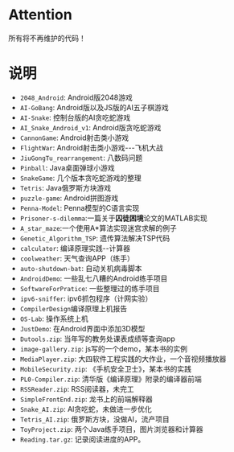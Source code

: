 # Attention
所有将不再维护的代码！

# 说明

* `2048_Android`: Android版2048游戏
* `AI-GoBang`: Android版以及JS版的AI五子棋游戏
* `AI-Snake`: 控制台版的AI贪吃蛇游戏
* `AI_Snake_Android_v1`: Android版贪吃蛇游戏
* `CannonGame`: Android射击类小游戏
* `FlightWar`: Android射击类小游戏---飞机大战
* `JiuGongTu_rearrangement`: 八数码问题
* `Pinball`: Java桌面弹球小游戏
* `SnakeGame`: 几个版本贪吃蛇游戏的整理
* `Tetris`: Java俄罗斯方块游戏
* `puzzle-game`: Android拼图游戏
* `Penna-Model`: Penna模型的C语言实现
* `Prisoner-s-dilemma`:一篇关于**囚徒困境**论文的MATLAB实现
* `A_star_maze`:一个使用A*算法实现迷宫求解的例子
* `Genetic_Algorithm_TSP`: 遗传算法解决TSP代码
* `calculator`: 编译原理实践--计算器
* `coolweather`: 天气查询APP（练手）
* `auto-shutdown-bat`: 自动关机病毒脚本
* `AndroidDemo`: 一些乱七八糟的Android练手项目
* `SoftwareForPratice`: 一些整理过的练手项目
* `ipv6-sniffer`: ipv6抓包程序（计网实验）
* `CompilerDesign`编译原理上机报告
* `OS-Lab`: 操作系统上机
* `JustDemo`: 在Android界面中添加3D模型
* `Dutools.zip`: 当年写的教务处课表成绩等查询app
* `image-gallery.zip`: js写的一个demo，某本书的实例
* `MediaPlayer.zip`: 大四软件工程实践的大作业，一个音视频播放器
* `MobileSecurity.zip`: 《手机安全卫士》，某本书的实践
* `PL0-Compiler.zip`: 清华版《编译原理》附录的编译器前端
* `RSSReader.zip`: RSS阅读器，未完工
* `SimpleFrontEnd.zip`: 龙书上的前端解释器
* `Snake_AI.zip`:  AI贪吃蛇，未做进一步优化
* `Tetris_AI.zip`: 俄罗斯方块，没做AI，流产项目
* `ToyProject.zip`: 两个Java练手项目，图片浏览器和计算器
* `Reading.tar.gz`: 记录阅读进度的APP。
